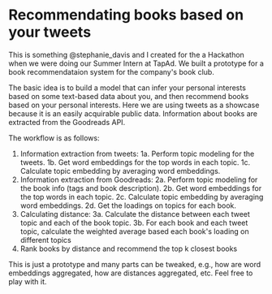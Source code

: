 # Recommendating books based on your tweets

This is something @stephanie_davis and I created for the a Hackathon when we were doing our Summer Intern at TapAd. We built a prototype for a book recommendataion system for the company's book club. 

The basic idea is to build a model that can infer your personal interests based on some text-based data about you, and then recommend books based on your personal interests. Here we are using tweets as a showcase because it is an easily acquirable public data. Information about books are extracted from the Goodreads API. 

The workflow is as follows: 
  1. Information extraction from tweets:
    1a. Perform topic modeling for the tweets. 
    1b. Get word embeddings for the top words in each topic.
    1c. Calculate topic embedding by averaging word embeddings.
  2. Information extraction from Goodreads:
    2a. Perform topic modeling for the book info (tags and book description). 
    2b. Get word embeddings for the top words in each topic.
    2c. Calculate topic embedding by averaging word embeddings.
    2d. Get the loadings on topics for each book. 
  3. Calculating distance:
    3a. Calculate the distance between each tweet topic and each of the book topic.
    3b. For each book and each tweet topic, calculate the weighted average based each book's loading on different topics
  4. Rank books by distance and recommend the top k closest books
  
This is just a prototype and many parts can be tweaked, e.g., how are word embeddings aggregated, how are distances aggregated, etc. Feel free to play with it. 
